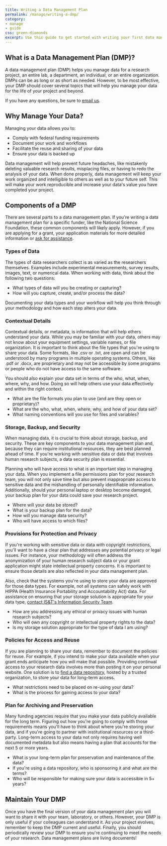 ```yaml
---
title: Writing a Data Management Plan 
permalink: /manage/writing-a-dmp/
category: 
- manage
- guide 
css: green-diamonds
excerpt: Use this guide to get started with writing your first data management plan 
---
```


## What is a Data Management Plan (DMP)? 

A data management plan (DMP) helps you manage data for a research project, an entire lab, a department, an individual, or an entire organization. DMPs can be as long or as short as needed. However, to be most effective, your DMP should cover several topics that will help you manage your data for the life of your project and beyond. 

If you have any questions, be sure to [email us](mailto:data@bu.edu).

## Why Manage Your Data?

Managing your data allows you to:

+ Comply with federal funding requirements 
+ Document your work and workflows
+ Facilitate the reuse and sharing of your data 
+ Ensure your data is backed up

Data management will help prevent future headaches, like mistakenly deleting valuable research results, misplacing files, or having to redo the analysis of your data. When done properly, data management will keep your work organized and intelligible to others as well as to your future self. This will make your work reproducible and increase your data's value you have completed your project. 

## Components of a DMP

There are several parts to a data management plan. If you're writing a data management plan for a specific funder, like the National Science Foundation, these common components will likely apply. However, if you are applying for a grant, your application materials for more detailed information or [ask for assistance](mailto:data@bu.edu). 

### Types of Data 

The types of data researchers collect is as varied as the researchers themselves. Examples include experimental measurements, survey results, images, text, or numerical data. When working with data, think about the following two questions:

+ What types of data will you be creating or capturing? 
+ How will you capture, create, and/or process the data?

Documenting your data types and your workflow will help you think through your methodology and how each step alters your data. 

### Contextual Details 

Contextual details, or metadata, is information that will help others understand your data. While you may be familiar with your data, others may not know about your equipment settings, variable names, or file organization. It is important to think about the file types that you're using to share your data. Some formats, like .csv or .txt, are open and can be understood by many programs in multiple operating systems. Others, like .pdf or .docx, are proprietary and may not be accessible by some programs or people who do not have access to the same software.

You should also explain your data set in terms of the who, what, when, where, why, and how. Doing so will help others use your data effectively and within the right context. 

+ What are the file formats you plan to use (and are they open or proprietary)?
+ What are the who, what, when, where, why, and how of your data set? 
+ What naming conventions will you use for files and variables? 

### Storage, Backup, and Security 

When managing data, it is crucial to think about storage, backup, and security. These are key components to your data management plan and, because they can require institutional resources, they are best planned ahead of time. If you're working with sensitive data or data that involves human research subjects, a data security plan is essential.

Planning who will have access to what is an important step in managing your data. When you implement a file permissions plan for your research team, you will not only save time but also prevent inappropriate access to sensitive data and the mishandling of personally identifiable information. Additionally, should your personal laptop or desktop become damaged, your backup plan for your data could save your research project.

+ Where will your data be stored? 
+ What is your backup plan for the data?
+ How will you manage data security?
+ Who will have access to which files? 

### Provisions for Protection and Privacy

If you're working with sensitive data or data with copyright restrictions, you'll want to have a clear plan that addresses any potential privacy or legal issues. For instance, your methodology will often address the anonymization of your human research subject data or your grant application might state intellectual property concerns. It is important to ensure those details are also reflected in your data management plan. 

Also, check that the systems you're using to store your data are approved for those data types. For example, not all systems can safely work with HIPPA (Health Insurance Portability and Accountability Act) data. For assistance on ensuring that your storage solution is appropriate for your data type, [contact IS&T's Information Security Team](buinfosec@bu.edu). 

+ How are you addressing any ethical or privacy issues with human research subjects? 
+ Who will own any copyright or intellectual property rights to the data?
+ Is my storage solution appropriate for the type of data I am using? 

### Policies for Access and Reuse 

If you are planning to share your data, remember to document the policies for reuse. For example, if you intend to make your data available when your grant ends anticipate how you will make that possible. Providing continual access to your research data involves more than posting it on your personal website. One solution is to [find a data repository]({{site.baseurl}}/share/selecting-a-data-repository), hosted by a trusted organization, to store your data for long-term access. 

+ What restrictions need to be placed on re-using your data?
+ What is the process for gaining access to your data?

### Plan for Archiving and Preservation 

Many funding agencies require that you make your data publicly available for the long term. Figuring out how you're going to comply with those requirements means you'll have to think about where you're storing your data, and if you're going to partner with institutional resources or a third-party. Long-term access to your data not only requires having well documented metadata but also means having a plan that accounts for the next 5 or more years. 

+ What is your long-term plan for preservation and maintenance of the data? 
+ If you're using a data repository, who is sponsoring it and what are the terms?
+ Who will be responsible for making sure your data is accessible in 5+ years?

## Maintain Your DMP

Once you have the final version of your data management plan you will want to share it with your team, laboratory, or others. However, your DMP is only useful if your colleagues can understand it. As your project evolves, remember to keep the DMP current and useful. Finally, you should periodically review your DMP to ensure you're continuing to meet the needs of your research. Data management plans are living documents! 